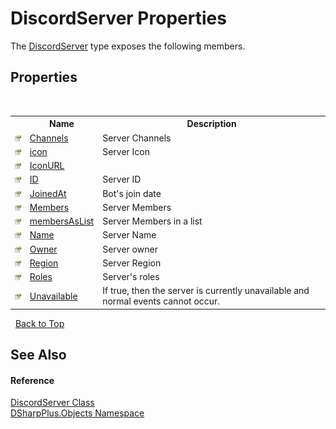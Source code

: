 # DiscordServer Properties
 

The <a href="0bea1794-96dc-62e4-4798-1bd4e0abad39">DiscordServer</a> type exposes the following members.


## Properties
&nbsp;<table><tr><th></th><th>Name</th><th>Description</th></tr><tr><td>![Public property](media/pubproperty.gif "Public property")</td><td><a href="3a026b65-800e-1cdf-f0a8-6dc6a9dcb00a">Channels</a></td><td>
Server Channels</td></tr><tr><td>![Public property](media/pubproperty.gif "Public property")</td><td><a href="21e91f7c-382a-d4ca-5ae6-810b6ab191c8">icon</a></td><td>
Server Icon</td></tr><tr><td>![Public property](media/pubproperty.gif "Public property")</td><td><a href="9df44101-28f1-1030-5e70-99fc5baf52a7">IconURL</a></td><td /></tr><tr><td>![Public property](media/pubproperty.gif "Public property")</td><td><a href="236f28a6-90fa-c865-c998-7303b7d13cb8">ID</a></td><td>
Server ID</td></tr><tr><td>![Public property](media/pubproperty.gif "Public property")</td><td><a href="3f9c32ca-fa38-0a3d-024b-3e9f5c230874">JoinedAt</a></td><td>
Bot's join date</td></tr><tr><td>![Public property](media/pubproperty.gif "Public property")</td><td><a href="d48b8bfa-1eb1-314c-3c1d-cd0be6aaac9e">Members</a></td><td>
Server Members</td></tr><tr><td>![Public property](media/pubproperty.gif "Public property")</td><td><a href="919d10d6-1be5-1946-154b-f0eee70af1a6">membersAsList</a></td><td>
Server Members in a list</td></tr><tr><td>![Public property](media/pubproperty.gif "Public property")</td><td><a href="ffa3c3e9-fee6-01f8-9274-30cc989b2887">Name</a></td><td>
Server Name</td></tr><tr><td>![Public property](media/pubproperty.gif "Public property")</td><td><a href="61787a11-9470-4349-37de-279baf3d3dff">Owner</a></td><td>
Server owner</td></tr><tr><td>![Public property](media/pubproperty.gif "Public property")</td><td><a href="2e731de9-61d4-118c-5132-69b32e7f7e63">Region</a></td><td>
Server Region</td></tr><tr><td>![Public property](media/pubproperty.gif "Public property")</td><td><a href="9f85c38e-0cb4-5180-c569-4a589f150e92">Roles</a></td><td>
Server's roles</td></tr><tr><td>![Public property](media/pubproperty.gif "Public property")</td><td><a href="628b2002-3db8-dfc9-34c5-ce49cd46266e">Unavailable</a></td><td>
If true, then the server is currently unavailable and normal events cannot occur.</td></tr></table>&nbsp;
<a href="#discordserver-properties">Back to Top</a>

## See Also


#### Reference
<a href="0bea1794-96dc-62e4-4798-1bd4e0abad39">DiscordServer Class</a><br /><a href="b70db947-75ff-488f-5245-350c6ca1e522">DSharpPlus.Objects Namespace</a><br />